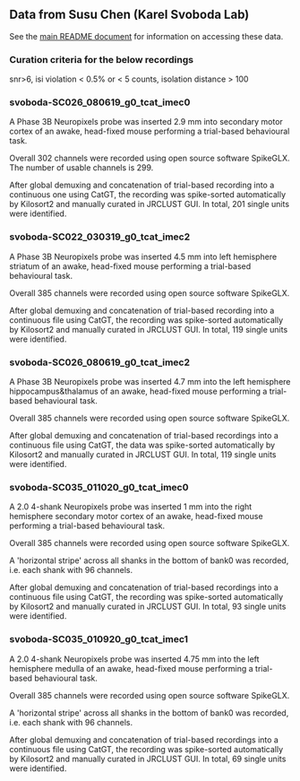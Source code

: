 ## Data from Susu Chen (Karel Svoboda Lab)

See the [main README document](../README.md) for information on accessing these data.

### Curation criteria for the below recordings

snr>6, isi violation < 0.5% or < 5 counts, isolation distance > 100

### svoboda-SC026_080619_g0_tcat_imec0

A Phase 3B Neuropixels probe was inserted 2.9 mm into secondary motor cortex of an awake, head-fixed mouse performing a trial-based behavioural task. 

Overall 302 channels were recorded using open source software SpikeGLX. The number of usable channels is 299.

After global demuxing and concatenation of trial-based recording into a continuous one using CatGT, the recording was spike-sorted automatically by Kilosort2 and manually curated in JRCLUST GUI. In total, 201 single units were identified.

### svoboda-SC022_030319_g0_tcat_imec2

A Phase 3B Neuropixels probe was inserted 4.5 mm into left hemisphere striatum of an awake, head-fixed mouse performing a trial-based behavioural task. 

Overall 385 channels were recorded using open source software SpikeGLX.

After global demuxing and concatenation of trial-based recording into a continuous file using CatGT, the recording was spike-sorted automatically by Kilosort2 and manually curated in JRCLUST GUI. In total, 119 single units were identified.

### svoboda-SC026_080619_g0_tcat_imec2

A Phase 3B Neuropixels probe was inserted 4.7 mm into the left hemisphere hippocampus&thalamus of an awake, head-fixed mouse performing a trial-based behavioural task. 

Overall 385 channels were recorded using open source software SpikeGLX.

After global demuxing and concatenation of trial-based recordings into a continuous file using CatGT, the data was spike-sorted automatically by Kilosort2 and manually curated in JRCLUST GUI. In total, 119 single units were identified. 

### svoboda-SC035_011020_g0_tcat_imec0

A 2.0 4-shank Neuropixels probe was inserted 1 mm into the right hemisphere secondary motor cortex of an awake, head-fixed mouse performing a trial-based behavioural task. 

Overall 385 channels were recorded using open source software SpikeGLX.

A 'horizontal stripe' across all shanks in the bottom of bank0 was recorded, i.e. each shank with 96 channels.

After global demuxing and concatenation of trial-based recordings into a continuous file using CatGT, the recording was spike-sorted automatically by Kilosort2 and manually curated in JRCLUST GUI. In total, 93 single units were identified.

### svoboda-SC035_010920_g0_tcat_imec1

A 2.0 4-shank Neuropixels probe was inserted 4.75 mm into the left hemisphere medulla of an awake, head-fixed mouse performing a trial-based behavioural task. 

Overall 385 channels were recorded using open source software SpikeGLX.

A 'horizontal stripe' across all shanks in the bottom of bank0 was recorded, i.e. each shank with 96 channels.

After global demuxing and concatenation of trial-based recordings into a continuous file using CatGT, the recording was spike-sorted automatically by Kilosort2 and manually curated in JRCLUST GUI. In total, 69 single units were identified.